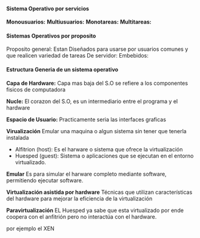 #### Sistema Operativo por servicios

**Monousuarios:**
**Multiusuarios:**
**Monotareas:**
**Multitareas:**


#### Sistemas Operativos por proposito
Proposito general: Estan Diseñados para usarse por usuarios comunes y que realicen variedad de tareas
De servidor:
Embebidos:

#### Estructura Generia de un sistema operativo

**Capa de Hardware:** Capa mas baja del S.O se refiere a los componentes fisicos de computadora

**Nucle:** El corazon del S.O, es un intermediario entre el programa y el hardware 

**Espacio de Usuario:** Practicamente seria las interfaces graficas 

**Virualización**
Emular una maquina o algun sistema sin tener que tenerla instalada
- Alfitrion (host): Es el harware o sistema que ofrece la virtualización
- Huesped (guest): Sistema o aplicaciones que se ejecutan en el entorno virtualizado. 

**Emular**
Es para simular el harware completo mediante software, permitiendo ejecutar software.

**Virtualización asistida por hardware**
Técnicas que utilizan características del hardware para mejorar la eficiencia de la virtualización

**Paravirtualización**
EL Huesped ya sabe que esta virtualizado por ende coopera con el anfitrión pero no interactúa con el hardware. 

por ejemplo el XEN

